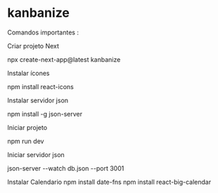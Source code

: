 # kanbanize

Comandos importantes :	

Criar projeto Next 

npx create-next-app@latest kanbanize

Instalar ícones 

npm install react-icons

Instalar servidor json

npm install -g json-server

Iniciar projeto

npm run dev

Iniciar servidor json

json-server --watch db.json --port 3001

Instalar Calendario
npm install date-fns
npm install react-big-calendar

